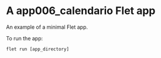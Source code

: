 # A app006_calendario Flet app

An example of a minimal Flet app.

To run the app:

```
flet run [app_directory]
```